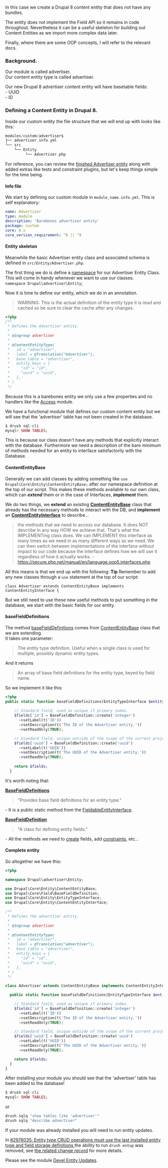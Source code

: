 In this case we create a Drupal 8 content entity that does not have any bundles.

The entity does not implement the Field API so it remains in code throughout. Nevertheless it can be a useful skeleton for building out Content Entities as we import more complex data later.

Finally, where there are some OOP concepts, I will refer to the relevant docs.

### Background.

Our module is called advertiser.  
Our content entity type is called advertiser.

Our new Drupal 8 advertiser content entity will have basetable fields:  
\- UUID  
\- ID

### Defining a Content Entity in Drupal 8.

Inside our custom entity the file structure that we will end up with looks like this:

```php
modules/custom/advertiser$
├── advertiser.info.yml
└── src
    └── Entity
         └── Advertiser.php

```

For reference, you can review the [finished Advertiser entity](https://github.com/gl2748/advertiser%5Fentity) along with added extras like tests and constraint plugins, but let's keep things simple for the time being.

#### Info file

We start by defining our custom module in `module_name.info.yml`. This is self explanatory:

```yaml
name: Advertiser
type: module
description: 'Barebones advertiser entity'
package: custom
core: 8.x
core_version_requirement: ^8 || ^9

```

#### Entity skeleton

Meanwhile the basic Advertiser entity class and associated schema is defined in `src/Entity/Advertiser.php`.

The first thing we do is define a [namespace](http://php.net/namespace) for our Advertiser Entity Class. This will come in handy whenever we want to use our classes.  
`namespace Drupal\advertiser\Entity`;

Now it is time to define our entity, which we do in an annotation.

<!-- note-warning -->
> WARNING: This is the actual definition of the entity type it is read and cached so be sure to clear the cache after any changes.

```php
<?php
/**
 * Defines the Advertiser entity.
 *
 * @ingroup advertiser
 *
 * @ContentEntityType(
 *   id = "advertiser",
 *   label = @Translation("Advertiser"),
 *   base_table = "advertiser",
 *   entity_keys = {
 *     "id" = "id",
 *     "uuid" = "uuid",
 *   },
 * )
 */

```

Because this is a barebones entity we only use a few properties and no handlers like the [Access](https://api.drupal.org/api/drupal/core%21lib%21Drupal%21Core%21Entity%21EntityAccessControlHandler.php/class/EntityAccessControlHandler/8.2.x) module.

We have a functional module that defines our custom content entity but we will see that the 'advertiser' table has not been created in the database.

```php
$ drush sql-cli
mysql> SHOW TABLES;

```

This is because our class doesn't have any methods that explicitly interact with the database. Furthermore we need a description of the bare minimum of methods needed for an entity to interface satisfactorily with the Database.

#### ContentEntityBase

Generally we can add classes by adding something like `use Drupal\Core\Entity\ContentEntityBase;` after our namespace definition at the top of our script. This makes these methods available to our own class, which can _**extend**_ them or in the case of Interfaces, _**implement**_ them.

We do two things, we **extend** an existing [**ContentEntityBase**](https://api.drupal.org/api/drupal/core!lib!Drupal!Core!Entity!ContentEntityBase.php/class/ContentEntityBase/8) class that already has the necessary methods to interact with the DB, and **implement** an [**ContentEntityInterface**](https://api.drupal.org/api/drupal/core!lib!Drupal!Core!Entity!ContentEntityInterface.php/interface/ContentEntityInterface/8) to describe...

> the methods that we need to access our database. It does NOT describe in any way HOW we achieve that. That's what the IMPLEMENTing class does. We can IMPLEMENT this interface as many times as we need in as many different ways as we need. We can then switch between implementations of the interface without impact to our code because the interface defines how we will use it regardless of how it actually works. - <https://secure.php.net/manual/en/language.oop5.interfaces.php>

All this means is that we end up with the following: **Tip** Remember to add any new classes through a `use` statement at the top of our script:

`class Advertiser extends ContentEntityBase implements ContentEntityInterface {`

But we still need to use these new useful methods to put something in the database, we start with the basic fields for our entity.

#### baseFieldDefinitions

The method [baseFieldDefinitions](https://api.drupal.org/api/drupal/core!lib!Drupal!Core!Entity!FieldableEntityInterface.php/function/FieldableEntityInterface%3A%3AbaseFieldDefinitions/8) comes from [ContentEntityBase](https://api.drupal.org/api/drupal/core!lib!Drupal!Core!Entity!ContentEntityBase.php/class/ContentEntityBase/8) class that we are extending.  
It takes one parameter:

> The entity type definition. Useful when a single class is used for multiple, possibly dynamic entity types.

And it returns

> An array of base field definitions for the entity type, keyed by field name.

So we implement it like this:

```php
<?php
public static function baseFieldDefinitions(EntityTypeInterface $entity_type) {
      
    // Standard field, used as unique if primary index.
    $fields['id'] = BaseFieldDefinition::create('integer')
      ->setLabel(t('ID'))
      ->setDescription(t('The ID of the Advertiser entity.'))
      ->setReadOnly(TRUE);

    // Standard field, unique outside of the scope of the current project.
    $fields['uuid'] = BaseFieldDefinition::create('uuid')
      ->setLabel(t('UUID'))
      ->setDescription(t('The UUID of the Advertiser entity.'))
      ->setReadOnly(TRUE);
      
    return $fields;
  }


```

It's worth noting that:

[**BaseFieldDefinitions**](https://api.drupal.org/api/drupal/core!lib!Drupal!Core!Entity!FieldableEntityInterface.php/function/FieldableEntityInterface%3A%3AbaseFieldDefinitions/8)

> "Provides base field definitions for an entity type."

\- It is a public static method from the [FieldableEntityInterface](https://api.drupal.org/api/drupal/core!lib!Drupal!Core!Entity!FieldableEntityInterface.php/function/FieldableEntityInterface%3A%3AbaseFieldDefinitions/8).

**[BaseFieldDefinition](https://api.drupal.org/api/drupal/core!lib!Drupal!Core!Field!BaseFieldDefinition.php/class/BaseFieldDefinition/8)**

> "A class for defining entity fields."

\- All the methods we need to [create](https://api.drupal.org/api/drupal/core!lib!Drupal!Core!Field!BaseFieldDefinition.php/function/BaseFieldDefinition%3A%3Acreate/8) fields, add [constraints](https://api.drupal.org/api/drupal/core!lib!Drupal!Core!Field!BaseFieldDefinition.php/function/BaseFieldDefinition%3A%3AaddPropertyConstraints/8), etc...

#### Complete entity

So altogether we have this:

```php
<?php

namespace Drupal\advertiser\Entity;

use Drupal\Core\Entity\ContentEntityBase;
use Drupal\Core\Field\BaseFieldDefinition;
use Drupal\Core\Entity\EntityTypeInterface;
use Drupal\Core\Entity\ContentEntityInterface;

/**
 * Defines the advertiser entity.
 *
 * @ingroup advertiser
 *
 * @ContentEntityType(
 *   id = "advertiser",
 *   label = @Translation("advertiser"),
 *   base_table = "advertiser",
 *   entity_keys = {
 *     "id" = "id",
 *     "uuid" = "uuid",
 *   },
 * )
 */

class Advertiser extends ContentEntityBase implements ContentEntityInterface {

  public static function baseFieldDefinitions(EntityTypeInterface $entity_type) {

    // Standard field, used as unique if primary index.
    $fields['id'] = BaseFieldDefinition::create('integer')
      ->setLabel(t('ID'))
      ->setDescription(t('The ID of the Advertiser entity.'))
      ->setReadOnly(TRUE);

    // Standard field, unique outside of the scope of the current project.
    $fields['uuid'] = BaseFieldDefinition::create('uuid')
      ->setLabel(t('UUID'))
      ->setDescription(t('The UUID of the Advertiser entity.'))
      ->setReadOnly(TRUE);

    return $fields;
  }
}


```

After installing your module you should see that the 'advertiser' table has been added to the database!

```php
$ drush sql-cli
mysql> SHOW TABLES;

```

or

```php
drush sqlq "show tables like 'advertiser'"
drush sqlq "describe advertiser"
```

If your module was already installed you will need to run entity updates. 

In [#2976035: Entity type CRUD operations must use the last installed entity type and field storage definitions ](https://www.drupal.org/project/drupal/issues/2976035 " Closed (fixed)")the ability to run `drush entup` was removed, see [the related change record](https://www.drupal.org/node/3034742) for more details.

Please see the module [Devel Entity Updates](https://www.drupal.org/project/devel%5Fentity%5Fupdates).
